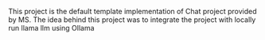This project is the default template implementation of Chat project provided by MS. The idea behind this project was to integrate the project with locally run llama llm using Ollama
